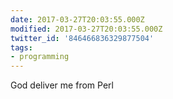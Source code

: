 ```yaml
---
date: 2017-03-27T20:03:55.000Z
modified: 2017-03-27T20:03:55.000Z
twitter_id: '846466836329877504'
tags:
- programming
---
```


  God deliver me from Perl
